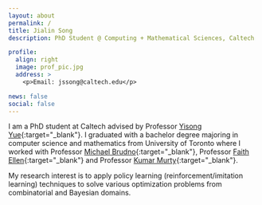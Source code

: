 ```yaml
---
layout: about
permalink: /
title: Jialin Song
description: PhD Student @ Computing + Mathematical Sciences, Caltech

profile:
  align: right
  image: prof_pic.jpg
  address: >
    <p>Email: jssong@caltech.edu</p>

news: false
social: false
---
```


I am a PhD student at Caltech advised by Professor [Yisong Yue](http://www.yisongyue.com/index.php){:target="\_blank"}. I graduated with a bachelor degree majoring in computer science and mathematics from University of Toronto where I worked with Professor [Michael Brudno](http://www.cs.toronto.edu/~brudno/public/){:target="\_blank"}, Professor [Faith Ellen](http://www.cs.toronto.edu/~faith/){:target="\_blank"} and Professor [Kumar Murty](http://murty.math.toronto.edu/){:target="\_blank"}.

My research interest is to apply policy learning (reinforcement/imitation learning) techniques to solve various optimization problems from combinatorial and Bayesian domains.

